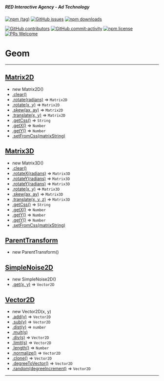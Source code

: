 ##### RED Interactive Agency - Ad Technology

[![npm
(tag)](https://img.shields.io/npm/v/@ff0000-ad-tech%2Fad-geom.svg?style=flat-square)](https://www.npmjs.com/package/@ff0000-ad-tech%2Fad-geom)
[![GitHub
issues](https://img.shields.io/github/issues/ff0000-ad-tech/ad-geom.svg?style=flat-square)](https://github.com/ff0000-ad-tech/ad-geom)
[![npm
downloads](https://img.shields.io/npm/dm/@ff0000-ad-tech%2Fad-geom.svg?style=flat-square)](https://www.npmjs.com/package/@ff0000-ad-tech%2Fad-geom)

[![GitHub
contributors](https://img.shields.io/github/contributors/ff0000-ad-tech/ad-geom.svg?style=flat-square)](https://github.com/ff0000-ad-tech/ad-geom/graphs/contributors/)
[![GitHub
commit-activity](https://img.shields.io/github/commit-activity/y/ff0000-ad-tech/ad-geom.svg?style=flat-square)](https://github.com/ff0000-ad-tech/ad-geom/commits/master)
[![npm
license](https://img.shields.io/npm/l/@ff0000-ad-tech%2Fad-geom.svg?style=flat-square)](https://github.com/ff0000-ad-tech/ad-geom/blob/master/LICENSE)
[![PRs
Welcome](https://img.shields.io/badge/PRs-welcome-brightgreen.svg?style=flat-square)](http://makeapullrequest.com)

# Geom

* * *


## <a name="Matrix2D" href="./docs/Matrix2D.md">Matrix2D</a>

* new Matrix2D()
* <a href="./docs/Matrix2D.md#Matrix2D.clear">.clear()</a>
* <a href="./docs/Matrix2D.md#Matrix2D.rotate">.rotate(radians)</a> ⇒ <code>Matrix2D</code>
* <a href="./docs/Matrix2D.md#Matrix2D.rotate">.rotate(x, y)</a> ⇒ <code>Matrix2D</code>
* <a href="./docs/Matrix2D.md#Matrix2D.skew">.skew(ax, ay)</a> ⇒ <code>Matrix2D</code>
* <a href="./docs/Matrix2D.md#Matrix2D.translate">.translate(x, y)</a> ⇒ <code>Matrix2D</code>
* <a href="./docs/Matrix2D.md#Matrix2D.getCss">.getCss()</a> ⇒ <code>String</code>
* <a href="./docs/Matrix2D.md#Matrix2D.getX">.getX()</a> ⇒ <code>Number</code>
* <a href="./docs/Matrix2D.md#Matrix2D.getY">.getY()</a> ⇒ <code>Number</code>
* <a href="./docs/Matrix2D.md#Matrix2D.setFromCss">.setFromCss(matrixString)</a>

## <a name="Matrix3D" href="./docs/Matrix3D.md">Matrix3D</a>

* new Matrix3D()
* <a href="./docs/Matrix3D.md#Matrix3D.clear">.clear()</a>
* <a href="./docs/Matrix3D.md#Matrix3D.rotateX">.rotateX(radians)</a> ⇒ <code>Matrix3D</code>
* <a href="./docs/Matrix3D.md#Matrix3D.rotateY">.rotateY(radians)</a> ⇒ <code>Matrix3D</code>
* <a href="./docs/Matrix3D.md#Matrix3D.rotateY">.rotateY(radians)</a> ⇒ <code>Matrix3D</code>
* <a href="./docs/Matrix3D.md#Matrix3D.rotate">.rotate(x, y)</a> ⇒ <code>Matrix3D</code>
* <a href="./docs/Matrix3D.md#Matrix3D.skew">.skew(ax, ay)</a> ⇒ <code>Matrix3D</code>
* <a href="./docs/Matrix3D.md#Matrix3D.translate">.translate(x, y, z)</a> ⇒ <code>Matrix3D</code>
* <a href="./docs/Matrix3D.md#Matrix3D.getCss">.getCss()</a> ⇒ <code>String</code>
* <a href="./docs/Matrix3D.md#Matrix3D.getX">.getX()</a> ⇒ <code>Number</code>
* <a href="./docs/Matrix3D.md#Matrix3D.getY">.getY()</a> ⇒ <code>Number</code>
* <a href="./docs/Matrix3D.md#Matrix3D.getY">.getY()</a> ⇒ <code>Number</code>
* <a href="./docs/Matrix3D.md#Matrix3D.setFromCss">.setFromCss(matrixString)</a>

## <a name="ParentTransform" href="./docs/ParentTransform.md">ParentTransform</a>

* new ParentTransform()

## <a name="SimpleNoise2D" href="./docs/SimpleNoise2D.md">SimpleNoise2D</a>

* new SimpleNoise2D()
* <a href="./docs/SimpleNoise2D.md#SimpleNoise2D.get">.get(x, y)</a> ⇒ <code>Vector2D</code>

## <a name="Vector2D" href="./docs/Vector2D.md">Vector2D</a>

* new Vector2D(x, y)
* <a href="./docs/Vector2D.md#Vector2D.add">.add(v)</a> ⇒ <code>Vector2D</code>
* <a href="./docs/Vector2D.md#Vector2D.sub">.sub(v)</a> ⇒ <code>Vector2D</code>
* <a href="./docs/Vector2D.md#Vector2D.dist">.dist(v)</a> ⇒ <code>number</code>
* <a href="./docs/Vector2D.md#Vector2D.mult">.mult(s)</a>
* <a href="./docs/Vector2D.md#Vector2D.div">.div(s)</a> ⇒ <code>Vector2D</code>
* <a href="./docs/Vector2D.md#Vector2D.limit">.limit(s)</a> ⇒ <code>Vector2D</code>
* <a href="./docs/Vector2D.md#Vector2D.length">.length()</a> ⇒ <code>Number</code>
* <a href="./docs/Vector2D.md#Vector2D.normalize">.normalize()</a> ⇒ <code>Vector2D</code>
* <a href="./docs/Vector2D.md#Vector2D.clone">.clone()</a> ⇒ <code>Vector2D</code>
* <a href="./docs/Vector2D.md#Vector2D.degreeToVector">.degreeToVector()</a> ⇒ <code>Vector2D</code>
* <a href="./docs/Vector2D.md#Vector2D.random">.random(degreeIncrement)</a> ⇒ <code>Vector2D</code>

* * *